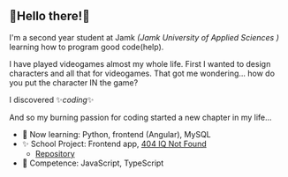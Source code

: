 ## 🌻Hello there!🌻

I'm a second year student at Jamk _(Jamk University of Applied Sciences
)_ learning how to program good code(help).

I have played videogames almost my whole life. First I wanted to design characters and all that for videogames. That got me wondering... how do you put the character IN the game?

I discovered ✨*coding*✨

And so my burning passion for coding started a new chapter in my life... 

- 🍂 Now learning: Python, frontend (Angular), MySQL
- ✨ School Project: Frontend app, [404 IQ Not Found](https://404iqnotfound.netlify.app/)
    - [Repository](https://github.com/jamktiko/404_iq_not_found)
- 🌙 Competence: JavaScript, TypeScript

<!--
**MiniNoita/mininoita** is a ✨ _special_ ✨ repository because its `README.md` (this file) appears on your GitHub profile.

Here are some ideas to get you started:

- 🔭 I’m currently working on ...
- 🌱 I’m currently learning ...
- 👯 I’m looking to collaborate on ...
- 🤔 I’m looking for help with ...
- 💬 Ask me about ...
- 📫 How to reach me: ...
- 😄 Pronouns: ...
- ⚡ Fun fact: ...
-->
